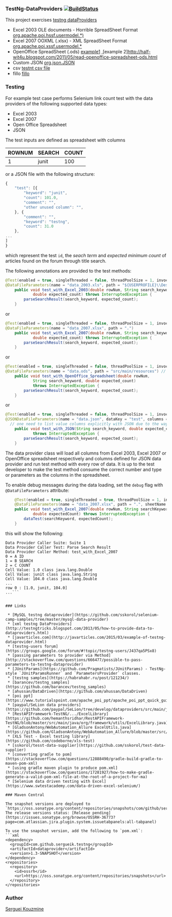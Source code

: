 ###  TestNg-DataProviders [![BuildStatus](https://travis-ci.org/sergueik/testng-dataproviders.svg?branch=master)](https://travis-ci.org/sergueik/testng-dataproviders.svg?branch=maste://travis-ci.org/sergueik/testng-dataproviders.svg?branch=master)

This project exercises [testng dataProviders](http://testng.org/doc/documentation-main.html#parameters-dataproviders)

  * Excel 2003 OLE documents - Horrible SpreadSheet Format [org.apache.poi.hssf.usermodel.*)](http://shanmugavelc.blogspot.com/2011/08/apache-poi-read-excel-for-use-of.html)
  * Excel 2007 OOXML (.xlsx) - XML SpreadSheet Format [org.apache.poi.xssf.usermodel.*](http://howtodoinjava.com/2013/06/19/readingwriting-excel-files-in-java-poi-tutorial/)
  * OpenOffice SpreadSheet (.ods) [example1](http://www.programcreek.com/java-api-examples/index.php?api=org.jopendocument.dom.spreadsheet.Sheet) ,[example 2]http://half-wit4u.blogspot.com/2011/05/read-openoffice-spreadsheet-ods.html
  * Custom JSON [org.json.JSON](http://www.docjar.com/docs/api/org/json/JSONObject.html)
  * csv [testnt csv file](http://stackoverflow.com/questions/26033985/how-to-pass-parameter-to-data-provider-in-testng-from-csv-file)
  * fillo [fillo](http://codoid.com/fillo/)

### Testing

For example test case performs Selenium link count test with the data providers of the following supported data types:

* Excel 2003
* Excel 2007
* Open Office Spreadsheet
* JSON

The test inputs are defined as spreadsheet with columns

| ROWNUM |  SEARCH | COUNT |
|--------|---------|-------|
| 1      | junit   | 100   |

or a JSON file with the following structure:
```javascript
{
    "test": [{
        "keyword": "junit",
        "count": 101.0,
        "comment": "",
        "other unused column": "",
    }, {
        "comment": "",
        "keyword": "testng",
        "count": 31.0
    },
...
]
}
```

which represent the test `id`, the *seach term* and *expected minimum count* of articles found on the forum through title search.

The following annotations are provided to the test methods:

```java
@Test(enabled = true, singleThreaded = false, threadPoolSize = 1, invocationCount = 1, description = "searches publications for a keyword", dataProvider = "Excel 2003")
@DataFileParameters(name = "data_2003.xls", path = "${USERPROFILE}\\Desktop", sheetName = "Employee Data")
	public void test_with_Excel_2003(double rowNum, String search_keyword,
			double expected_count) throws InterruptedException {
		parseSearchResult(search_keyword, expected_count);
	}
```
or
```java
@Test(enabled = true, singleThreaded = false, threadPoolSize = 1, invocationCount = 1, description = "searches publications for a keyword", dataProvider = "Excel 2007")
@DataFileParameters(name = "data_2007.xlsx", path = ".")
	public void test_with_Excel_2007(double rowNum, String search_keyword,
			double expected_count) throws InterruptedException {
		parseSearchResult(search_keyword, expected_count);
	}
```
or
```java
@Test(enabled = true, singleThreaded = false, threadPoolSize = 1, invocationCount = 1, description = "searches publications for a keyword", dataProvider = "OpenOffice Spreadsheet")
@DataFileParameters(name = "data.ods", path = "src/main/resources") // when datafile path is relative assume it is under ${user.dir}
	public void test_with_OpenOffice_Spreadsheet(double rowNum,
			String search_keyword, double expected_count)
			throws InterruptedException {
		parseSearchResult(search_keyword, expected_count);
	}
```
or
```java
@Test(enabled = true, singleThreaded = false, threadPoolSize = 1, invocationCount = 1, description = "searches publications for a keyword", dataProvider = "JSON")
@JSONDataFileParameters(name = "data.json", dataKey = "test", columns = "keyword,count"
  // one need to list value columns explicitly with JSON due to the way org.json.JSONObject is implemented
	public void test_with_JSON(String search_keyword, double expected_count)
			throws InterruptedException {
		parseSearchResult(search_keyword, expected_count);
	}
```
The data provider class will load all columns from Excel 2003, Excel 2007 or OpenOffice spreadsheet respectively and columns defined for JSON data provider
and run test method with every row of data. It is up to the test developer to make the test method consume the correct number and type or parameters as the columns
in the spreadsheet.

To enable debug messages during the data loading, set the `debug` flag with `@DataFileParameters` attribute:
```java
	@Test(enabled = true, singleThreaded = true, threadPoolSize = 1, invocationCount = 1, description = "# of articless for specific keyword", dataProvider = "Excel 2007", dataProviderClass = ExcelParametersProvider.class)
	@DataFileParameters(name = "data_2007.xlsx", path = ".", sheetName = "Employee Data", debug = true)
	public void test_with_Excel_2007(double rowNum, String searchKeyword,
			double expectedCount) throws InterruptedException {
		dataTest(searchKeyword, expectedCount);
	}
```

this will show the following:
```shell
Data Provider Caller Suite: Suite 1
Data Provider Caller Test: Parse Search Result
Data Provider Caller Method: test_with_Excel_2007
0 = A ID
1 = B SEARCH
2 = C COUNT
Cell Value: 1.0 class java.lang.Double
Cell Value: junit class java.lang.String
Cell Value: 104.0 class java.lang.Double
...
row 0 : [1.0, junit, 104.0]
...```


### Links

 * [MySQL testng dataprovider](https://github.com/sskorol/selenium-camp-samples/tree/master/mysql-data-provider)
 * [xml testng DataProviders](http://testngtricks.blogspot.com/2013/05/how-to-provide-data-to-dataproviders.html)
 * [javarticles.com](http://javarticles.com/2015/03/example-of-testng-dataprovider.html)
 * [testng-users forum](https://groups.google.com/forum/#!topic/testng-users/J437qa5PSx8)
 * [passing parameters to provider via Method](http://stackoverflow.com/questions/666477/possible-to-pass-parameters-to-testng-dataprovider)
 * [JUnitParams](https://github.com/Pragmatists/JUnitParams) - TestNg-style `JUnitParamsRunner` and `ParametersProvider` classes.
 * [testng samples](https://habrahabr.ru/post/121234/)
 * [barancev/testng_samples](https://github.com/barancev/testng_samples)
 * [ahussan/DataDriven](https://github.com/ahussan/DataDriven)
 * [poi ppt](https://www.tutorialspoint.com/apache_poi_ppt/apache_poi_ppt_quick_guide.htm)
 * [paypal/SeLion data providers](https://github.com/paypal/SeLion/tree/develop/dataproviders/src/main/java/com/paypal/selion/platform/dataprovider)
 * [RestAPIFramework-TestNG/.../ExcelLibrary](https://github.com/hemanthsridhar/RestAPIFramework-TestNG/blob/master/src/main/java/org/framework/utils/ExcelLibrary.java)
 * [GladsonAntony/WebAutomation_Allure ExcelUtils.java](https://github.com/GladsonAntony/WebAutomation_Allure/blob/master/src/main/java/utils/ExcelUtils.java)
 * [XLS Test - Excel testing library](https://github.com/codeborne/xls-test)
 * [sskorol/tesst-data-supplier](https://github.com/sskorol/test-data-supplier)
 * [converting gradle to pom](https://stackoverflow.com/questions/12888490/gradle-build-gradle-to-maven-pom-xml)
 * [using gradle maven plugin to produce pom.xml](https://stackoverflow.com/questions/17281927/how-to-make-gradle-generate-a-valid-pom-xml-file-at-the-root-of-a-project-for-ma)
 * [Selenium data driven testing with Excel](https://www.swtestacademy.com/data-driven-excel-selenium/)

### Maven Central

The snapshot versions are deployed to `https://oss.sonatype.org/content/repositories/snapshots/com/github/sergueik/dataprovider/`
The release versions status: [Release pending](https://issues.sonatype.org/browse/OSSRH-36773?page=com.atlassian.jira.plugin.system.issuetabpanels:all-tabpanel)

To use the snapshot version, add the following to `pom.xml`:
```xml
<dependency>
  <groupId>com.github.sergueik.testng</groupId>
  <artifactId>dataprovider</artifactId>
  <version>1.3-SNAPSHOT</version>
</dependency>
<repositories>
  <repository>
    <id>ossrh</id>
    <url>https://oss.sonatype.org/content/repositories/snapshots</url>
  </repository>
</repositories>
```

### Author
[Serguei Kouzmine](kouzmine_serguei@yahoo.com)

